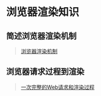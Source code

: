 # 浏览器渲染知识

## 简述浏览器渲染机制

> [浏览器渲染机制](知识笔记/大前端/浏览器/浏览器渲染机制/浏览器渲染机制.md)

## 浏览器请求过程到渲染

> [一次完整的Web请求和渲染过程](知识笔记/大前端/浏览器/浏览器渲染机制/一次完整的Web请求和渲染过程.md)


